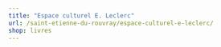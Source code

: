 ```yaml
---
title: "Espace culturel E. Leclerc"
url: /saint-etienne-du-rouvray/espace-culturel-e-leclerc/
shop: livres
---
```


